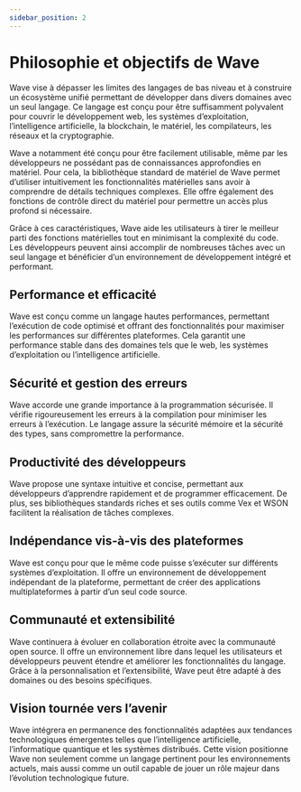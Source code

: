 ```yaml
---
sidebar_position: 2
---
```


# Philosophie et objectifs de Wave
Wave vise à dépasser les limites des langages de bas niveau et à construire un écosystème unifié permettant de développer dans divers domaines avec un seul langage.
Ce langage est conçu pour être suffisamment polyvalent pour couvrir le développement web, les systèmes d’exploitation, l’intelligence artificielle, la blockchain, le matériel, les compilateurs, les réseaux et la cryptographie.

Wave a notamment été conçu pour être facilement utilisable, même par les développeurs ne possédant pas de connaissances approfondies en matériel.
Pour cela, la bibliothèque standard de matériel de Wave permet d’utiliser intuitivement les fonctionnalités matérielles sans avoir à comprendre de détails techniques complexes. Elle offre également des fonctions de contrôle direct du matériel pour permettre un accès plus profond si nécessaire.

Grâce à ces caractéristiques, Wave aide les utilisateurs à tirer le meilleur parti des fonctions matérielles tout en minimisant la complexité du code.
Les développeurs peuvent ainsi accomplir de nombreuses tâches avec un seul langage et bénéficier d’un environnement de développement intégré et performant.

## Performance et efficacité
Wave est conçu comme un langage hautes performances, permettant l’exécution de code optimisé et offrant des fonctionnalités pour maximiser les performances sur différentes plateformes.
Cela garantit une performance stable dans des domaines tels que le web, les systèmes d’exploitation ou l’intelligence artificielle.

## Sécurité et gestion des erreurs
Wave accorde une grande importance à la programmation sécurisée. Il vérifie rigoureusement les erreurs à la compilation pour minimiser les erreurs à l’exécution.
Le langage assure la sécurité mémoire et la sécurité des types, sans compromettre la performance.

## Productivité des développeurs
Wave propose une syntaxe intuitive et concise, permettant aux développeurs d’apprendre rapidement et de programmer efficacement.
De plus, ses bibliothèques standards riches et ses outils comme Vex et WSON facilitent la réalisation de tâches complexes.

## Indépendance vis-à-vis des plateformes
Wave est conçu pour que le même code puisse s’exécuter sur différents systèmes d’exploitation.
Il offre un environnement de développement indépendant de la plateforme, permettant de créer des applications multiplateformes à partir d’un seul code source.

## Communauté et extensibilité
Wave continuera à évoluer en collaboration étroite avec la communauté open source.
Il offre un environnement libre dans lequel les utilisateurs et développeurs peuvent étendre et améliorer les fonctionnalités du langage.
Grâce à la personnalisation et l’extensibilité, Wave peut être adapté à des domaines ou des besoins spécifiques.

## Vision tournée vers l’avenir
Wave intégrera en permanence des fonctionnalités adaptées aux tendances technologiques émergentes telles que l’intelligence artificielle, l’informatique quantique et les systèmes distribués.
Cette vision positionne Wave non seulement comme un langage pertinent pour les environnements actuels, mais aussi comme un outil capable de jouer un rôle majeur dans l’évolution technologique future.